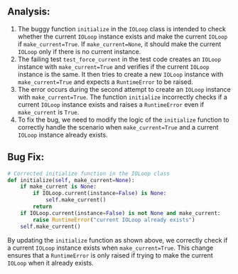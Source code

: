 ## Analysis:
1. The buggy function `initialize` in the `IOLoop` class is intended to check whether the current `IOLoop` instance exists and make the current `IOLoop` if `make_current=True`. If `make_current=None`, it should make the current `IOLoop` only if there is no current instance.
2. The failing test `test_force_current` in the test code creates an `IOLoop` instance with `make_current=True` and verifies if the current `IOLoop` instance is the same. It then tries to create a new `IOLoop` instance with `make_current=True` and expects a `RuntimeError` to be raised.
3. The error occurs during the second attempt to create an `IOLoop` instance with `make_current=True`. The function `initialize` incorrectly checks if a current `IOLoop` instance exists and raises a `RuntimeError` even if `make_current` is `True`.
4. To fix the bug, we need to modify the logic of the `initialize` function to correctly handle the scenario when `make_current=True` and a current `IOLoop` instance already exists.
   
## Bug Fix:
```python
# Corrected initialize function in the IOLoop class
def initialize(self, make_current=None):
    if make_current is None:
        if IOLoop.current(instance=False) is None:
            self.make_current()
        return
    if IOLoop.current(instance=False) is not None and make_current:
        raise RuntimeError("current IOLoop already exists")
    self.make_current()
```

By updating the `initialize` function as shown above, we correctly check if a current `IOLoop` instance exists when `make_current=True`. This change ensures that a `RuntimeError` is only raised if trying to make the current `IOLoop` when it already exists.